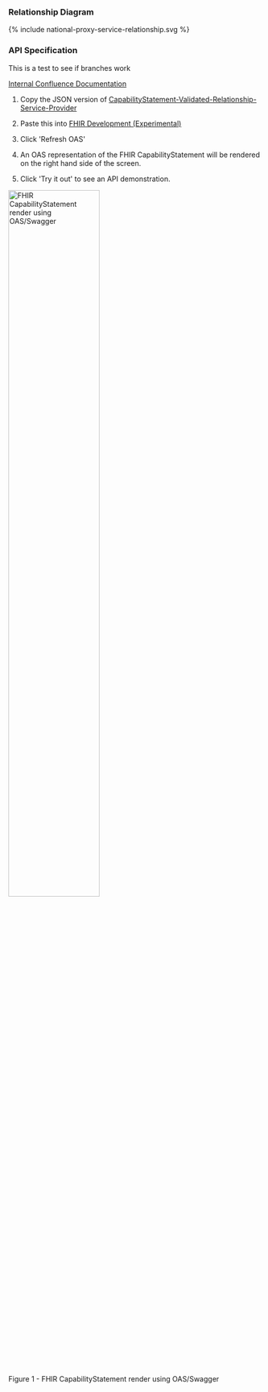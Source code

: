 
### Relationship Diagram

{% include national-proxy-service-relationship.svg %}


### API Specification

This is a test to see if branches work

[Internal Confluence Documentation](https://nhsd-confluence.digital.nhs.uk/display/IOPS/Demographics)


1. Copy the JSON version of [CapabilityStatement-Validated-Relationship-Service-Provider](CapabilityStatement-Validated-Relationship-Service-Provider.html)

2. Paste this into [FHIR Development (Experimental)](https://nhsdigital.github.io/IOPS-Validation-UI/api)

3. Click 'Refresh OAS'

4. An OAS representation of the FHIR CapabilityStatement will be rendered on the right hand side of the screen.

5. Click 'Try it out' to see an API demonstration.


<div>
<img src="OAS-Documentation.png"  alt="FHIR CapabilityStatement render using OAS/Swagger" width="60%">
<p>Figure 1 - FHIR CapabilityStatement render using OAS/Swagger</p>
<p></p>
</div>


